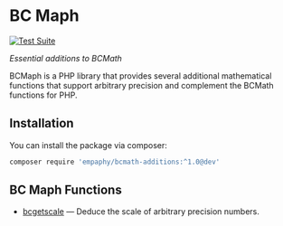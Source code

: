 # BC Maph
[![Test Suite](https://github.com/empaphy/bcmaph/actions/workflows/test-suite.yml/badge.svg)](https://github.com/empaphy/bcmaph/actions/workflows/test-suite.yml)

_Essential additions to BCMath_

BCMaph is a PHP library that provides several additional mathematical functions
that support arbitrary precision and complement the BCMath functions for PHP.

## Installation
You can install the package via composer:

```bash
composer require 'empaphy/bcmath-additions:^1.0@dev'
```

## BC Maph Functions

- [bcgetscale](docs/function.bcgetscale.md) — Deduce the scale of arbitrary
precision numbers.
